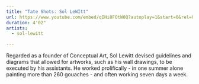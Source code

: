 ```yaml
---
title: "Tate Shots: Sol LeWItt"
url: https://www.youtube.com/embed/qIHi8FOtW0Q?autoplay=1&start=0&rel=0
duration: 4'02"
artists:
  - sol-lewitt

---
```


Regarded as a founder of Conceptual Art, Sol Lewitt devised guidelines and diagrams that allowed for artworks, such as his wall drawings, to be executed by his assistants. He worked prolifically - in one summer alone painting more than 260 gouaches - and often working seven days a week. 